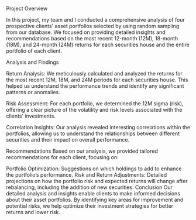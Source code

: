 Project Overview

In this project, my team and I conducted a comprehensive analysis of four prospective clients' asset portfolios selected by using random sampling from our database. We focused on providing detailed insights and recommendations based on the most recent 12-month (12M), 18-month (18M), and 24-month (24M) returns for each securities house and the entire portfolio of each client.

Analysis and Findings

Return Analysis: We meticulously calculated and analyzed the returns for the most recent 12M, 18M, and 24M periods for each securities house. This helped us understand the performance trends and identify any significant patterns or anomalies.

Risk Assessment: For each portfolio, we determined the 12M sigma (risk), offering a clear picture of the volatility and risk levels associated with the clients' investments.

Correlation Insights: Our analysis revealed interesting correlations within the portfolios, allowing us to understand the relationships between different securities and their impact on overall performance.

Recommendations
Based on our analysis, we provided tailored recommendations for each client, focusing on:

Portfolio Optimization: Suggestions on which holdings to add to enhance the portfolio’s performance.
Risk and Return Adjustments: Detailed projections on how the portfolio risk and expected returns will change after rebalancing, including the addition of new securities.
Conclusion
Our detailed analysis and insights enable clients to make informed decisions about their asset portfolios. By identifying key areas for improvement and potential risks, we help optimize their investment strategies for better returns and lower risk.
